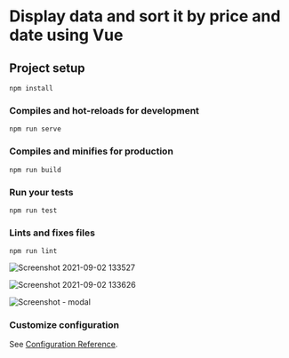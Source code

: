 # Display data and sort it by price and date using Vue



## Project setup
```
npm install
```

### Compiles and hot-reloads for development
```
npm run serve
```

### Compiles and minifies for production
```
npm run build
```

### Run your tests
```
npm run test
```

### Lints and fixes files
```
npm run lint
```



![Screenshot 2021-09-02 133527](https://user-images.githubusercontent.com/35015159/133996370-ddf5a6c7-0a42-4f92-bff7-62f27e2bc71d.png)

![Screenshot 2021-09-02 133626](https://user-images.githubusercontent.com/35015159/133996378-ea260632-447d-434c-958a-12b1b3675e67.png)

![Screenshot - modal](https://user-images.githubusercontent.com/35015159/133996396-f8ccee51-049e-43c8-93d1-8d93ae3efe99.png)



### Customize configuration
See [Configuration Reference](https://cli.vuejs.org/config/).
